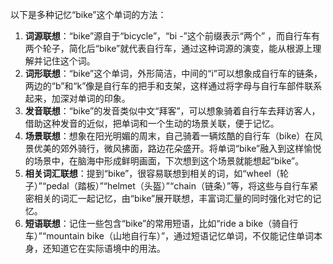 以下是多种记忆“bike”这个单词的方法：
1. **词源联想**：“bike”源自于“bicycle”，“bi -”这个前缀表示“两个” ，而自行车有两个轮子，简化后“bike”就代表自行车，通过这种词源的演变，能从根源上理解并记住这个词。
2. **词形联想**：“bike”这个单词，外形简洁，中间的“i”可以想象成自行车的链条，两边的“b”和“k”像是自行车的把手和支架，这样通过将字母与自行车部件联系起来，加深对单词的印象。
3. **发音联想**：“bike”的发音类似中文“拜客”，可以想象骑着自行车去拜访客人，借助这种发音的近似，把单词和一个生动的场景关联，便于记忆。
4. **场景联想**：想象在阳光明媚的周末，自己骑着一辆炫酷的自行车（bike）在风景优美的郊外骑行，微风拂面，路边花朵盛开。将单词“bike”融入到这样愉悦的场景中，在脑海中形成鲜明画面，下次想到这个场景就能想起“bike”。
5. **相关词汇联想**：提到“bike”，很容易联想到相关的词，如“wheel（轮子）”“pedal（踏板）”“helmet（头盔）”“chain（链条）”等，将这些与自行车紧密相关的词汇一起记忆，由“bike”展开联想，丰富词汇量的同时强化对它的记忆。
6. **短语联想**：记住一些包含“bike”的常用短语，比如“ride a bike（骑自行车）”“mountain bike（山地自行车）”，通过短语记忆单词，不仅能记住单词本身，还知道它在实际语境中的用法。 